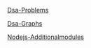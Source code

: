 [Dsa-Problems](https://github.com/arpit1991dubey/DSA-Problems)

[Dsa-Graphs](https://graphonline.ru/en/)

[Nodejs-Additionalmodules](https://github.com/nodejs/node-gyp#on-windows)
